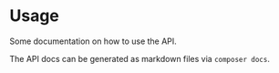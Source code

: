 # Usage

Some documentation on how to use the API.

The API docs can be generated as markdown files via ```composer docs```.
